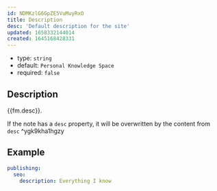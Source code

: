```yaml
---
id: NDMKzlG6GpZE5VuMuyRxO
title: Description
desc: 'Default description for the site'
updated: 1658332144014
created: 1645168428331
---
```


- type: `string`
- default: `Personal Knowledge Space` 
- required: `false`

## Description
{{fm.desc}}.

If the note has a `desc` property, it will be overwritten by the content from `desc` ^ygk9kha1hgzy

## Example

```yml
publishing:
  seo:
    description: Everything I know
```
